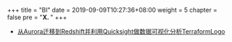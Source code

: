+++
title = "BI"
date = 2019-09-09T10:27:36+08:00
weight = 5
chapter = false
pre = "<b>X. </b>"
+++

* [从Aurora迁移到Redshift并利用Quicksight做数据可视化分析TerraformLogo](https://github.com/lab798/aws-bi-lab-1)
